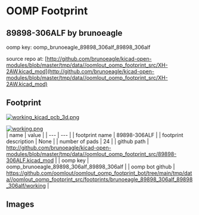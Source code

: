 # OOMP Footprint  
## 89898-306ALF  by brunoeagle  
  
oomp key: oomp_brunoeagle_89898_306alf_89898_306alf  
  
source repo at: [http://github.com/brunoeagle/kicad-open-modules/blob/master/tmp/data//oomlout_oomp_footprint_src/XH-2AW.kicad_mod](http://github.com/brunoeagle/kicad-open-modules/blob/master/tmp/data//oomlout_oomp_footprint_src/XH-2AW.kicad_mod)  
## Footprint  
  
[![working_kicad_pcb_3d.png](working_kicad_pcb_3d_600.png)](working_kicad_pcb_3d.png)  
  
[![working.png](working_600.png)](working.png)  
| name | value | 
| --- | --- | 
| footprint name | 89898-306ALF | 
| footprint description | None | 
| number of pads | 24 | 
| github path | http://github.com/brunoeagle/kicad-open-modules/blob/master/tmp/data//oomlout_oomp_footprint_src/89898-306ALF.kicad_mod | 
| oomp key | oomp_brunoeagle_89898_306alf_89898_306alf | 
| oomp bot github | https://github.com/oomlout/oomlout_oomp_footprint_bot/tree/main/tmp/data//oomlout_oomp_footprint_src/footprints/brunoeagle_89898_306alf_89898_306alf/working | 
## Images  
